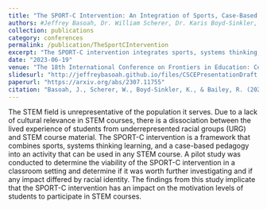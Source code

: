 ```yaml
---
title: "The SPORT-C Intervention: An Integration of Sports, Case-Based Pedagogy and Systems Thinking Learning"
authors: #Jeffrey Basoah, Dr. William Scherer, Dr. Karis Boyd-Sinkler, Dr. Reid Bailey
collection: publications
category: conferences
permalink: /publication/TheSportCIntervention
excerpt: "The SPORT-C intervention integrates sports, systems thinking, and case-based learning to make STEM education more engaging and culturally relevant for underrepresented students. A pilot study suggests this approach boosts student motivation and engagement in STEM subjects."
date: "2023-06-19"
venue: "The 18th International Conference on Frontiers in Education: Computer Science & Computer Engineering (FECS'22) [Accepted, awaiting publication]"
slidesurl: "http://jeffreybasoah.github.io/files/CSCEPresentationDraft.pdf"
paperurl: "https://arxiv.org/abs/2307.11755"
citation: "Basoah, J., Scherer, W., Boyd-Sinkler, K., & Bailey, R. (2023, June 19). The SPORT-C Intervention: An Integration of Sports, Case-Based Pedagogy and Systems Thinking Learning. Accepted: The 18th International Conference on Frontiers in Education: Computer Science & Computer Engineering (FECS'22). [Awaiting Publication] https://doi.org/10.48550/arXiv.2307.11755"
---
```


The STEM field is unrepresentative of the population it serves. Due to a lack of cultural relevance in STEM courses, there is a dissociation between the lived experience of students from underrepresented racial groups (URG) and STEM course material. The SPORT-C intervention is a framework that combines sports, systems thinking learning, and a case-based pedagogy into an activity that can be used in any STEM course. A pilot study was conducted to determine the viability of the SPORT-C intervention in a classroom setting and determine if it was worth further investigating and if any impact differed by racial identity. The findings from this study implicate that the SPORT-C intervention has an impact on the motivation levels of students to participate in STEM courses.